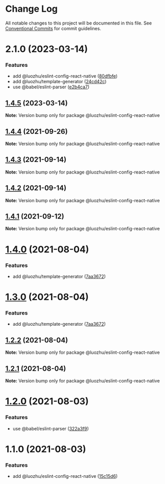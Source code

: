 # Change Log

All notable changes to this project will be documented in this file.
See [Conventional Commits](https://conventionalcommits.org) for commit guidelines.

# 2.1.0 (2023-03-14)


### Features

* add @luozhu/eslint-config-react-native ([80dfbfe](https://github.com/youngjuning/luozhu/commit/80dfbfe1f85158266c4792a006b16cd2287608a4))
* add @luozhu/template-generator ([24cd42c](https://github.com/youngjuning/luozhu/commit/24cd42cb1ecbd70342d81713c3b3007708325c13))
* use @babel/eslint-parser ([e2b4ca7](https://github.com/youngjuning/luozhu/commit/e2b4ca7c594700823a41bfa7225e8ecdeee1e64e))





## [1.4.5](https://github.com/youngjuning/luozhu/compare/@luozhu/eslint-config-react-native@1.4.4...@luozhu/eslint-config-react-native@1.4.5) (2023-03-14)

**Note:** Version bump only for package @luozhu/eslint-config-react-native





## [1.4.4](https://github.com/youngjuning/luozhu/compare/@luozhu/eslint-config-react-native@1.4.3...@luozhu/eslint-config-react-native@1.4.4) (2021-09-26)

**Note:** Version bump only for package @luozhu/eslint-config-react-native





## [1.4.3](https://github.com/youngjuning/luozhu/compare/@luozhu/eslint-config-react-native@1.4.2...@luozhu/eslint-config-react-native@1.4.3) (2021-09-14)

**Note:** Version bump only for package @luozhu/eslint-config-react-native





## [1.4.2](https://github.com/youngjuning/luozhu/compare/@luozhu/eslint-config-react-native@1.4.1...@luozhu/eslint-config-react-native@1.4.2) (2021-09-14)

**Note:** Version bump only for package @luozhu/eslint-config-react-native





## [1.4.1](https://github.com/youngjuning/luozhu/compare/@luozhu/eslint-config-react-native@1.4.0...@luozhu/eslint-config-react-native@1.4.1) (2021-09-12)

**Note:** Version bump only for package @luozhu/eslint-config-react-native





# [1.4.0](https://github.com/youngjuning/luozhu/compare/@luozhu/eslint-config-react-native@1.2.2...@luozhu/eslint-config-react-native@1.4.0) (2021-08-04)

### Features

- add @luozhu/template-generator ([7aa3672](https://github.com/youngjuning/luozhu/commit/7aa3672da4928455ddf5ba768ec562cdff4cef10))

# [1.3.0](https://github.com/youngjuning/luozhu/compare/@luozhu/eslint-config-react-native@1.2.2...@luozhu/eslint-config-react-native@1.3.0) (2021-08-04)

### Features

- add @luozhu/template-generator ([7aa3672](https://github.com/youngjuning/luozhu/commit/7aa3672da4928455ddf5ba768ec562cdff4cef10))

## [1.2.2](https://github.com/youngjuning/luozhu/compare/@luozhu/eslint-config-react-native@1.2.1...@luozhu/eslint-config-react-native@1.2.2) (2021-08-04)

**Note:** Version bump only for package @luozhu/eslint-config-react-native

## [1.2.1](https://github.com/youngjuning/luozhu/compare/@luozhu/eslint-config-react-native@1.2.0...@luozhu/eslint-config-react-native@1.2.1) (2021-08-04)

**Note:** Version bump only for package @luozhu/eslint-config-react-native

# [1.2.0](https://github.com/youngjuning/luozhu/compare/@luozhu/eslint-config-react-native@1.1.0...@luozhu/eslint-config-react-native@1.2.0) (2021-08-03)

### Features

- use @babel/eslint-parser ([322a3f9](https://github.com/youngjuning/luozhu/commit/322a3f9ecb760a5246656dc2e88ed1ce47ebf7a5))

# 1.1.0 (2021-08-03)

### Features

- add @luozhu/eslint-config-react-native ([15c15d6](https://github.com/youngjuning/luozhu/commit/15c15d6181f1b41c420ef0bce4e151e57fd2b5b2))
